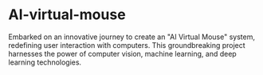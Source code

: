 # AI-virtual-mouse
Embarked on an innovative journey to create an "AI Virtual Mouse" system, redefining user interaction with computers. This groundbreaking project harnesses the power of computer vision, machine learning, and deep learning technologies.
